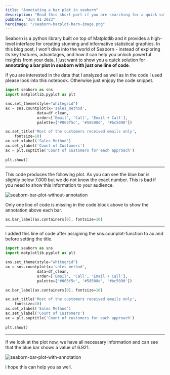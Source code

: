 ```yaml
---
title: "Annotating a bar plot in seaborn"
description: "Read this short port if you are searching for a quick solution to annotate a barplot in seaborn"
pubDate: "Jun 01 2023"
heroImage: "/seaborn-barplot-hero-image.png"
---
```


Seaborn is a python library built on top of Matplotlib and it provides a high-level interface for creating stunning and informative statistical graphics. In this blog post, I won’t dive into the world of Seaborn - instead of exploring its key features, advantages, and how it can help you unlock powerful insights from your data, I just want to show you a quick solution for <b>annotating a bar plot in seaborn with just one line of code</b>.

If you are interested in the data that I analyzed as well as in the code I used please look into this notebook.
Otherwise just enjopy the code snippet.

```py
import seaborn as sns
import matplotlib.pyplot as plt

sns.set_theme(style="whitegrid")
ax = sns.countplot(x='sales_method',
              data=df_clean,
              order=['Email', 'Call', 'Email + Call'],
              palette=['#003f5c', '#58508d', '#bc5090'])

ax.set_title('Most of the customers received emails only',
    fontsize=10)
ax.set_xlabel('Sales Method')
ax.set_ylabel('Count of Customers')
ax = plt.suptitle('Count of customers for each approach')
    
plt.show()
```
---
This code produces the following plot. As you can see the blue bar is slightly below 7.000 but we do not know the exact number. This is bad if you need to show this information to your audience.

<img src="seaborn-bar-plot-without-annotation.png" alt="seaborn-bar-plot-without-annotation">

Only one line of code is missing in the code block above to show the annotation above each bar.

```py
ax.bar_label(ax.containers[0], fontsize=10)
```
---
I added this line of code after assigning the sns.counplot-function to ax and before setting the title. 

```py
import seaborn as sns
import matplotlib.pyplot as plt

sns.set_theme(style="whitegrid")
ax = sns.countplot(x='sales_method',
              data=df_clean,
              order=['Email', 'Call', 'Email + Call'],
              palette=['#003f5c', '#58508d', '#bc5090'])

ax.bar_label(ax.containers[0], fontsize=10)

ax.set_title('Most of the customers received emails only',
    fontsize=10)
ax.set_xlabel('Sales Method')
ax.set_ylabel('Count of Customers')
ax = plt.suptitle('Count of customers for each approach')
    
plt.show()
```
---
If we look at the plot now, we have all necessary information and can see that the blue bar shows a value of 6.921.

<img src="seaborn-bar-plot-with-annotation.png" alt="seaborn-bar-plot-with-annotation">

I hope this can help you as well.